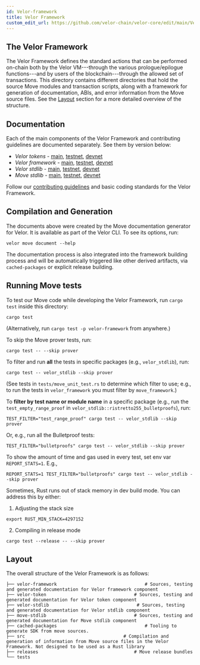 ```yaml
---
id: Velor-framework
title: Velor Framework
custom_edit_url: https://github.com/velor-chain/velor-core/edit/main/Velor-move/Velor-framework/README.md
---
```


## The Velor Framework

The Velor Framework defines the standard actions that can be performed on-chain
both by the Velor VM---through the various prologue/epilogue functions---and by
users of the blockchain---through the allowed set of transactions. This
directory contains different directories that hold the source Move
modules and transaction scripts, along with a framework for generation of
documentation, ABIs, and error information from the Move source
files. See the [Layout](#layout) section for a more detailed overview of the structure.

## Documentation

Each of the main components of the Velor Framework and contributing guidelines are documented separately. See them by version below:

* *Velor tokens* - [main](https://github.com/velor-chain/velor-core/blob/main/velor-move/framework/velor-token/doc/overview.md), [testnet](https://github.com/velor-chain/velor-core/blob/testnet/velor-move/framework/velor-token/doc/overview.md), [devnet](https://github.com/velor-chain/velor-core/blob/devnet/velor-move/framework/velor-token/doc/overview.md)
* *Velor framework* - [main](https://github.com/velor-chain/velor-core/blob/main/velor-move/framework/velor-framework/doc/overview.md), [testnet](https://github.com/velor-chain/velor-core/blob/testnet/velor-move/framework/velor-framework/doc/overview.md), [devnet](https://github.com/velor-chain/velor-core/blob/devnet/velor-move/framework/velor-framework/doc/overview.md)
* *Velor stdlib* - [main](https://github.com/velor-chain/velor-core/blob/main/velor-move/framework/velor-stdlib/doc/overview.md), [testnet](https://github.com/velor-chain/velor-core/blob/testnet/velor-move/framework/velor-stdlib/doc/overview.md), [devnet](https://github.com/velor-chain/velor-core/blob/devnet/velor-move/framework/velor-stdlib/doc/overview.md)
* *Move stdlib* - [main](https://github.com/velor-chain/velor-core/blob/main/velor-move/framework/move-stdlib/doc/overview.md), [testnet](https://github.com/velor-chain/velor-core/blob/testnet/velor-move/framework/move-stdlib/doc/overview.md), [devnet](https://github.com/velor-chain/velor-core/blob/devnet/velor-move/framework/move-stdlib/doc/overview.md)

Follow our [contributing guidelines](CONTRIBUTING.md) and basic coding standards for the Velor Framework.

## Compilation and Generation

The documents above were created by the Move documentation generator for Velor. It is available as part of the Velor CLI. To see its options, run:
```shell
velor move document --help
```

The documentation process is also integrated into the framework building process and will be automatically triggered like other derived artifacts, via `cached-packages` or explicit release building.

## Running Move tests

To test our Move code while developing the Velor Framework, run `cargo test` inside this directory:

```
cargo test
```

(Alternatively, run `cargo test -p velor-framework` from anywhere.)

To skip the Move prover tests, run:

```
cargo test -- --skip prover
```

To filter and run **all** the tests in specific packages (e.g., `velor_stdlib`), run:

```
cargo test -- velor_stdlib --skip prover
```

(See tests in `tests/move_unit_test.rs` to determine which filter to use; e.g., to run the tests in `velor_framework` you must filter by `move_framework`.)

To **filter by test name or module name** in a specific package (e.g., run the `test_empty_range_proof` in `velor_stdlib::ristretto255_bulletproofs`), run:

```
TEST_FILTER="test_range_proof" cargo test -- velor_stdlib --skip prover
```

Or, e.g., run all the Bulletproof tests:
```
TEST_FILTER="bulletproofs" cargo test -- velor_stdlib --skip prover
```

To show the amount of time and gas used in every test, set env var `REPORT_STATS=1`.
E.g.,
```
REPORT_STATS=1 TEST_FILTER="bulletproofs" cargo test -- velor_stdlib --skip prover
```

Sometimes, Rust runs out of stack memory in dev build mode.  You can address this by either:
1. Adjusting the stack size

```
export RUST_MIN_STACK=4297152
```

2. Compiling in release mode

```
cargo test --release -- --skip prover
```

## Layout
The overall structure of the Velor Framework is as follows:

```
├── velor-framework                                 # Sources, testing and generated documentation for Velor framework component
├── velor-token                                 # Sources, testing and generated documentation for Velor token component
├── velor-stdlib                                 # Sources, testing and generated documentation for Velor stdlib component
├── move-stdlib                                 # Sources, testing and generated documentation for Move stdlib component
├── cached-packages                                 # Tooling to generate SDK from move sources.
├── src                                     # Compilation and generation of information from Move source files in the Velor Framework. Not designed to be used as a Rust library
├── releases                                    # Move release bundles
└── tests
```
